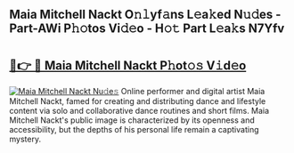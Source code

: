## Maia Mitchell Nackt O𝚗𝚕yf𝚊ns L𝚎a𝚔ed N𝚞𝚍es - Part-AWi P𝚑𝚘tos Vi𝚍𝚎o - H𝚘𝚝 Part L𝚎a𝚔s N7Yfv

# <h2><a href="http://kfcj56.oniu.top/?m=Maia+Mitchell+Nackt">🔗👉 🔴 Maia Mitchell Nackt P𝚑ot𝚘𝚜 V𝚒d𝚎o</a></h2>

[![Maia Mitchell Nackt Nu𝚍e𝚜](https://i.imgur.com/0qMVB7G.gif)](http://kfcj56.oniu.top/?m=Maia+Mitchell+Nackt)
Online performer and digital artist Maia Mitchell Nackt, famed for creating and distributing dance and lifestyle content via solo and collaborative dance routines and short films. Maia Mitchell Nackt's public image is characterized by its openness and accessibility, but the depths of his personal life remain a captivating mystery.  
